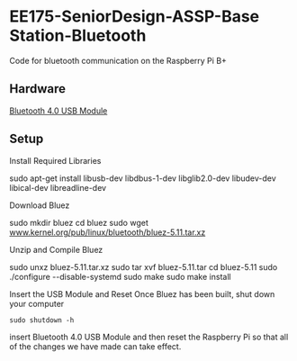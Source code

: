 EE175-SeniorDesign-ASSP-Base Station-Bluetooth
==============================================
Code for bluetooth communication on the Raspberry Pi B+

Hardware
--------
[Bluetooth 4.0 USB Module](http://www.adafruit.com/product/1327)

Setup
-----
Install Required Libraries

  sudo apt-get install libusb-dev libdbus-1-dev libglib2.0-dev libudev-dev libical-dev libreadline-dev

Download Bluez

  sudo mkdir bluez
  cd bluez
  sudo wget www.kernel.org/pub/linux/bluetooth/bluez-5.11.tar.xz

Unzip and Compile Bluez

  sudo unxz bluez-5.11.tar.xz
  sudo tar xvf bluez-5.11.tar
  cd bluez-5.11
  sudo ./configure --disable-systemd
  sudo make
  sudo make install

Insert the USB Module and Reset
  Once Bluez has been built, shut down your computer

    sudo shutdown -h

  insert Bluetooth 4.0 USB Module and then reset the Raspberry Pi so that all of the changes we have made can take effect.
